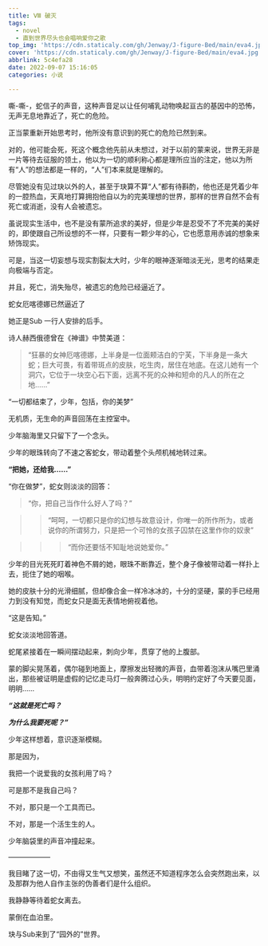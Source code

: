 ```yaml
---
title: Ⅷ 破灭
tags:
  - novel
  - 直到世界尽头也会唱响爱你之歌
top_img: 'https://cdn.staticaly.com/gh/Jenway/J-figure-Bed/main/eva4.jpg'
cover: 'https://cdn.staticaly.com/gh/Jenway/J-figure-Bed/main/eva4.jpg'
abbrlink: 5c4efa28
date: 2022-09-07 15:16:05
categories: 小说

---
```



嘶-嘶-，蛇信子的声音，这种声音足以让任何哺乳动物唤起亘古的基因中的恐怖，无声无息地靠近了，死亡的危险。

正当蒙重新开始思考时，他所没有意识到的死亡的危险已然到来。

对的，他可能会死，死这个概念他先前从未想过，对于以前的蒙来说，世界无非是一片等待去征服的领土，他以为一切的顺利称心都是理所应当的注定，他以为所有“人”的想法都是一样的，“人”们本来就是理解的。

尽管她没有见过玦以外的人，甚至于玦算不算“人”都有待斟酌，他也还是凭着少年的一腔热血，天真地打算拥抱他自以为的完美理想的世界，那样的世界自然不会有死亡或消逝，没有人会被遗忘。

虽说现实生活中，也不是没有蒙所追求的美好，但是少年是忍受不了不完美的美好的，即使跟自己所设想的不一样，只要有一颗少年的心，它也愿意用赤诚的想象来矫饰现实。

可是，当这一切妄想与现实割裂太大时，少年的眼神逐渐暗淡无光，思考的结果走向极端与否定。

并且，死亡，消失殆尽，被遗忘的危险已经逼近了。

蛇女厄喀德娜已然逼近了

她正是Sub 一行人安排的后手。

诗人赫西俄德曾在《神谱》中赞美道：

>“狂暴的女神厄喀德娜，上半身是一位面颊洁白的宁芙，下半身是一条大蛇；巨大可畏，有着带斑点的皮肤，吃生肉，居住在地底。在这儿她有一个洞穴，它位于一块空心石下面，远离不死的众神和短命的凡人的所在之地……”

“一切都结束了，少年，包括，你的美梦”

无机质，无生命的声音回荡在主控室中。

少年脑海里又只留下了一个念头。

少年的眼珠转向了不速之客蛇女，带动着整个头颅机械地转过来。

**“把她，还给我……”**

“你在做梦”，蛇女则淡淡的回答：

>“你，把自己当作什么好人了吗？”

>>“呵呵，一切都只是你的幻想与故意设计，你唯一的所作所为，或者说你的所谓努力，只是把一个可怜的女孩子囚禁在这里作你的奴隶”

>>>“而你还要恬不知耻地说她爱你。”

少年的目光死死盯着神色不屑的她，眼珠不断靠近，整个身子像被带动着一样扑上去，扼住了她的咽喉。

她的皮肤十分的光滑细腻，但却像合金一样冷冰冰的，十分的坚硬，蒙的手已经用力到没有知觉，而蛇女只是面无表情地俯视着他。

“这是告知。”

蛇女淡淡地回答道。

蛇尾紧接着在一瞬间摆动起来，刺向少年，贯穿了他的上腹部。

蒙的脚尖晃荡着，偶尔碰到地面上，摩擦发出轻微的声音，血带着泡沫从嘴巴里涌出，那些被证明是虚假的记忆走马灯一般奔腾过心头，明明约定好了今天要见面，明明……

***“这就是死亡吗？***

***为什么我要死呢？”***

少年这样想着，意识逐渐模糊。

那是因为，

我把一个说爱我的女孩利用了吗？

可是那不是我自己吗？

不对，那只是一个工具而已。

不对，那是一个活生生的人。

少年脑袋里的声音冲撞起来。

——————

我目睹了这一切，不由得又生气又想笑，虽然还不知道程序怎么会突然跑出来，以及那群为他人自作主张的伪善者们是什么组织。

我静静等待着蛇女离去。

蒙倒在血泊里。

玦与Sub来到了“园外的”世界。